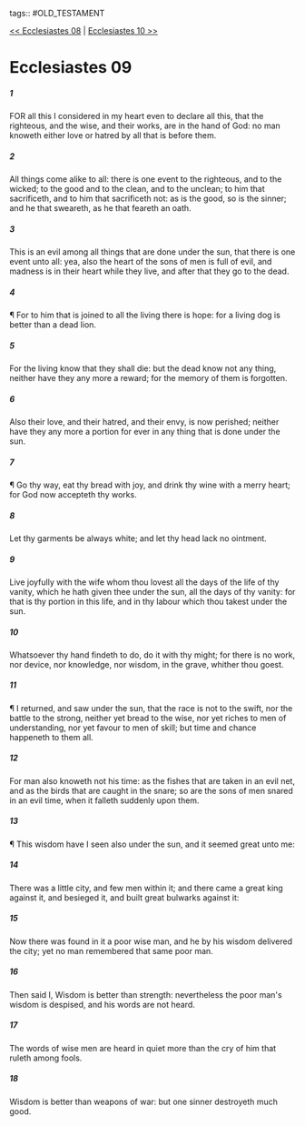tags:: #OLD_TESTAMENT

[<< Ecclesiastes 08](OLD_TESTAMENT/21_Ecclesiastes/Ecclesiastes_08.md) | [Ecclesiastes 10 >>](OLD_TESTAMENT/21_Ecclesiastes/Ecclesiastes_10.md)

# Ecclesiastes 09

##### 1

FOR all this I considered in my heart even to declare all this, that the righteous, and the wise, and their works, are in the hand of God: no man knoweth either love or hatred by all that is before them.

##### 2

All things come alike to all: there is one event to the righteous, and to the wicked; to the good and to the clean, and to the unclean; to him that sacrificeth, and to him that sacrificeth not: as is the good, so is the sinner; and he that sweareth, as he that feareth an oath.

##### 3

This is an evil among all things that are done under the sun, that there is one event unto all: yea, also the heart of the sons of men is full of evil, and madness is in their heart while they live, and after that they go to the dead.

##### 4

¶ For to him that is joined to all the living there is hope: for a living dog is better than a dead lion.

##### 5

For the living know that they shall die: but the dead know not any thing, neither have they any more a reward; for the memory of them is forgotten.

##### 6

Also their love, and their hatred, and their envy, is now perished; neither have they any more a portion for ever in any thing that is done under the sun.

##### 7

¶ Go thy way, eat thy bread with joy, and drink thy wine with a merry heart; for God now accepteth thy works.

##### 8

Let thy garments be always white; and let thy head lack no ointment.

##### 9

Live joyfully with the wife whom thou lovest all the days of the life of thy vanity, which he hath given thee under the sun, all the days of thy vanity: for that is thy portion in this life, and in thy labour which thou takest under the sun.

##### 10

Whatsoever thy hand findeth to do, do it with thy might; for there is no work, nor device, nor knowledge, nor wisdom, in the grave, whither thou goest.

##### 11

¶ I returned, and saw under the sun, that the race is not to the swift, nor the battle to the strong, neither yet bread to the wise, nor yet riches to men of understanding, nor yet favour to men of skill; but time and chance happeneth to them all.

##### 12

For man also knoweth not his time: as the fishes that are taken in an evil net, and as the birds that are caught in the snare; so are the sons of men snared in an evil time, when it falleth suddenly upon them.

##### 13

¶ This wisdom have I seen also under the sun, and it seemed great unto me:

##### 14

There was a little city, and few men within it; and there came a great king against it, and besieged it, and built great bulwarks against it:

##### 15

Now there was found in it a poor wise man, and he by his wisdom delivered the city; yet no man remembered that same poor man.

##### 16

Then said I, Wisdom is better than strength: nevertheless the poor man's wisdom is despised, and his words are not heard.

##### 17

The words of wise men are heard in quiet more than the cry of him that ruleth among fools.

##### 18

Wisdom is better than weapons of war: but one sinner destroyeth much good.
